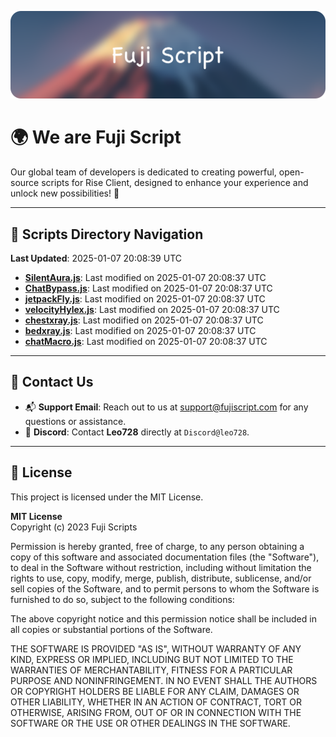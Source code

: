 ![Banner](.github/b.webp)

# 🌍 **We are Fuji Script**

Our global team of developers is dedicated to creating powerful, open-source scripts for Rise Client, designed to enhance your experience and unlock new possibilities! 🌟

---
<!-- SCRIPTS_NAVIGATION_START -->
## 📂 **Scripts Directory Navigation**

**Last Updated**: 2025-01-07 20:08:39 UTC

- **[SilentAura.js](scripts/SilentAura.js)**: Last modified on 2025-01-07 20:08:37 UTC
- **[ChatBypass.js](scripts/ChatBypass.js)**: Last modified on 2025-01-07 20:08:37 UTC
- **[jetpackFly.js](scripts/jetpackFly.js)**: Last modified on 2025-01-07 20:08:37 UTC
- **[velocityHylex.js](scripts/velocityHylex.js)**: Last modified on 2025-01-07 20:08:37 UTC
- **[chestxray.js](scripts/chestxray.js)**: Last modified on 2025-01-07 20:08:37 UTC
- **[bedxray.js](scripts/bedxray.js)**: Last modified on 2025-01-07 20:08:37 UTC
- **[chatMacro.js](scripts/chatMacro.js)**: Last modified on 2025-01-07 20:08:37 UTC

<!-- SCRIPTS_NAVIGATION_END -->

---

## 💬 **Contact Us**  
- 📬 **Support Email**: Reach out to us at [support@fujiscript.com](mailto:support@fujiscript.com) for any questions or assistance.  
- 💬 **Discord**: Contact **Leo728** directly at `Discord@leo728`.

---

## 📜 **License**

This project is licensed under the MIT License.  

**MIT License**  
Copyright (c) 2023 Fuji Scripts  

Permission is hereby granted, free of charge, to any person obtaining a copy of this software and associated documentation files (the "Software"), to deal in the Software without restriction, including without limitation the rights to use, copy, modify, merge, publish, distribute, sublicense, and/or sell copies of the Software, and to permit persons to whom the Software is furnished to do so, subject to the following conditions:  

The above copyright notice and this permission notice shall be included in all copies or substantial portions of the Software.  

THE SOFTWARE IS PROVIDED "AS IS", WITHOUT WARRANTY OF ANY KIND, EXPRESS OR IMPLIED, INCLUDING BUT NOT LIMITED TO THE WARRANTIES OF MERCHANTABILITY, FITNESS FOR A PARTICULAR PURPOSE AND NONINFRINGEMENT. IN NO EVENT SHALL THE AUTHORS OR COPYRIGHT HOLDERS BE LIABLE FOR ANY CLAIM, DAMAGES OR OTHER LIABILITY, WHETHER IN AN ACTION OF CONTRACT, TORT OR OTHERWISE, ARISING FROM, OUT OF OR IN CONNECTION WITH THE SOFTWARE OR THE USE OR OTHER DEALINGS IN THE SOFTWARE.  

